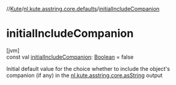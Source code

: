 //[Kute](../../index.md)/[nl.kute.asstring.core.defaults](index.md)/[initialIncludeCompanion](initial-include-companion.md)

# initialIncludeCompanion

[jvm]\
const val [initialIncludeCompanion](initial-include-companion.md): [Boolean](https://kotlinlang.org/api/latest/jvm/stdlib/kotlin/-boolean/index.html) = false

Initial default value for the choice whether to include the object's companion (if any) in the [nl.kute.asstring.core.asString](../nl.kute.asstring.core/as-string.md) output
